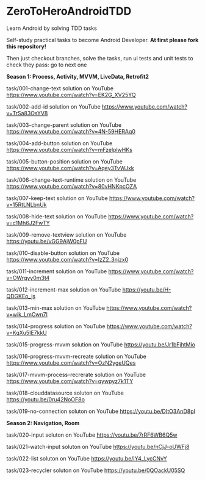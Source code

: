 # ZeroToHeroAndroidTDD
Learn Android by solving TDD tasks

Self-study practical tasks to become Android Developer. <strong>At first please fork this repository!</strong>

Then just checkout branches, solve the tasks, run ui tests and unit tests to check they pass: go to next one

<b>Season 1: Process, Activity, MVVM, LiveData, Retrofit2</b>

task/001-change-text solution on YouTube https://www.youtube.com/watch?v=EK2G_XV25YQ

task/002-add-id solution on YouTube https://www.youtube.com/watch?v=TrSa83OsYV8

task/003-change-parent solution on YouTube https://www.youtube.com/watch?v=4N-59HERAq0

task/004-add-button solution on YouTube https://www.youtube.com/watch?v=mFzelplwHKs

task/005-button-position solution on YouTube https://www.youtube.com/watch?v=Aqey3TvWJxk

task/006-change-text-runtime solution on YouTube https://www.youtube.com/watch?v=80vHNKpcOZA

task/007-keep-text solution on YouTube https://www.youtube.com/watch?v=15RtLNLbnUk

task/008-hide-text solution on YouTube https://www.youtube.com/watch?v=c1Mh6J2FwTY

task/009-remove-textview solution on YouTube https://youtu.be/vGG9AjW0pFU

task/010-disable-button solution on YouTube https://www.youtube.com/watch?v=IzZ2_3njzx0

task/011-increment solution on YouTube https://www.youtube.com/watch?v=OWrgyy0m3t4

task/012-increment-max solution on YouTube https://youtu.be/H-QDGKEo_js

task/013-min-max solution on YouTube https://www.youtube.com/watch?v=wik_LmCwn7I

task/014-progress solution on YouTube https://www.youtube.com/watch?v=KqXu5IE7kkU

task/015-progress-mvvm solution on YouTube https://youtu.be/Jr1bFjhtMio

task/016-progress-mvvm-recreate solution on YouTube https://www.youtube.com/watch?v=OzN2ygeUQes

task/017-mvvm-process-recrerate solution on YouTube https://www.youtube.com/watch?v=qywpyz7k1TY

task/018-clouddatasource soluton on YouTube https://youtu.be/0ru42NoOF8o

task/019-no-connection soluton on YouTube https://youtu.be/DItO3AnD8pI

<b>Season 2: Navigation, Room</b>

task/020-input soluton on YouTube https://youtu.be/7rRF6WB6Q5w

task/021-watch-input soluton on YouTube https://youtu.be/nCjJ-oUWFj8

task/022-list soluton on YouTube https://youtu.be/IY4_LycCNvY

task/023-recycler soluton on YouTube https://youtu.be/0QOackU05SQ
